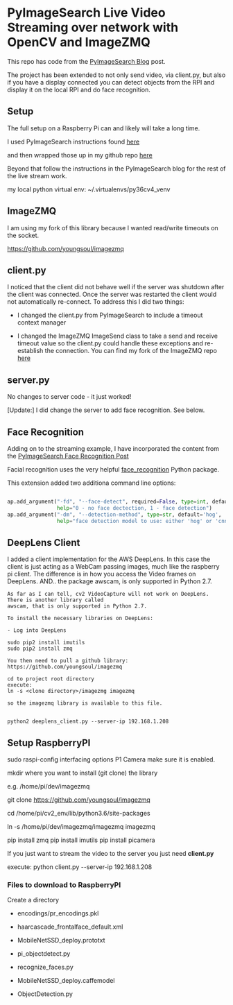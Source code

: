# PyImageSearch Live Video Streaming over network with OpenCV and ImageZMQ

This repo has code from the [PyImageSearch Blog](https://www.pyimagesearch.com/2019/04/15/live-video-streaming-over-network-with-opencv-and-imagezmq/) post.

The project has been extended to not only send video, via client.py, but also if you have a display connected you 
can detect objects from the RPI and display it on the local RPI and do face recognition.

## Setup

The full setup on a Raspberry Pi can and likely will take a long time.

I used PyImageSearch instructions found [here](https://www.pyimagesearch.com/2018/06/25/raspberry-pi-face-recognition/)

and then wrapped those up in my github repo [here](https://github.com/youngsoul/pyimagesearch-py-face-recognition)

Beyond that follow the instructions in the PyImageSearch blog for the rest of the live stream work.

my local python virtual env: ~/.virtualenvs/py36cv4_venv

## ImageZMQ

I am using my fork of this library because I wanted read/write timeouts on the socket.

https://github.com/youngsoul/imagezmq



## client.py

I noticed that the client did not behave well if the server was shutdown after the client was connected.  Once the server was restarted the client would not automatically re-connect.  To address this I did two things:

* I changed the client.py from PyImageSearch to include a timeout context manager

* I changed the ImageZMQ ImageSend class to take a send and receive timeout value so the client.py could handle these exceptions and re-establish the connection.  You can find my fork of the ImageZMQ repo [here](https://github.com/youngsoul/imagezmq)

## server.py

No changes to server code - it just worked!

[Update:] I did change the server to add face recognition.  See below.


## Face Recognition

Adding on to the streaming example, I have incorporated the content from the [PyImageSearch Face Recognition Post](https://www.pyimagesearch.com/2018/06/18/face-recognition-with-opencv-python-and-deep-learning/)

Facial recognition uses the very helpful [face_recognition](https://github.com/ageitgey/face_recognition) Python package.

This extension added two additiona command line options:
```python

ap.add_argument("-fd", "--face-detect", required=False, type=int, default=0,
                help="0 - no face dectection, 1 - face detection")
ap.add_argument("-dm", "--detection-method", type=str, default='hog',
                help="face detection model to use: either 'hog' or 'cnn' ")

```

## DeepLens Client

I added a client implementation for the AWS DeepLens.  In this case the client is just acting as a WebCam passing images, much like the raspberry pi client.  The difference is in how you access the Video frames on DeepLens.  AND.. the package awscam, is only supported in Python 2.7.

```text
As far as I can tell, cv2 VideoCapture will not work on DeepLens.  There is another library called
awscam, that is only supported in Python 2.7.

To install the necessary libraries on DeepLens:

- Log into DeepLens

sudo pip2 install imutils
sudo pip2 install zmq

You then need to pull a github library:
https://github.com/youngsoul/imagezmq

cd to project root directory
execute:
ln -s <clone directory>/imagezmg imagezmq

so the imagezmq library is available to this file.


python2 deeplens_client.py --server-ip 192.168.1.208
```


## Setup RaspberryPI

sudo raspi-config
interfacing options
P1 Camera
make sure it is enabled.


mkdir where you want to install (git clone) the library

e.g.  /home/pi/dev/imagezmq

git clone https://github.com/youngsoul/imagezmq

cd /home/pi/cv2_env/lib/python3.6/site-packages

ln -s /home/pi/dev/imagezmq/imagezmq imagezmq

pip install zmq
pip install imutils
pip install picamera

If you just want to stream the video to the server you just need **client.py**

execute: python client.py --server-ip 192.168.1.208


### Files to download to RaspberryPI

Create a directory

- encodings/pr_encodings.pkl

- haarcascade_frontalface_default.xml

- MobileNetSSD_deploy.prototxt

- pi_objectdetect.py

- recognize_faces.py

- MobileNetSSD_deploy.caffemodel

- ObjectDetection.py





